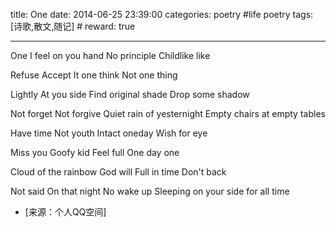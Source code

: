 title: One
date: 2014-06-25 23:39:00
categories: poetry #life poetry
tags: [诗歌,散文,随记]  # <!--more-->
reward: true

---

One
I feel on you hand
No principle
Childlike like

 <!--more-->
 
Refuse 
Accept
It one think
Not one thing

Lightly
At you side
Find original shade
Drop some shadow

Not forget 
Not forgive
Quiet rain of yesternight
Empty chairs at empty tables

Have time
Not youth
Intact oneday
Wish for eye

Miss you
Goofy kid
Feel full 
One day one 

Cloud of the rainbow
God will
Full in time
Don't back


Not said
On that night
No wake up
Sleeping on your side for all time



- [来源：个人QQ空间]